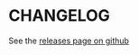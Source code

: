 # CHANGELOG

See the [releases page on github](https://github.com/renancaraujo/photo_view/releases)
